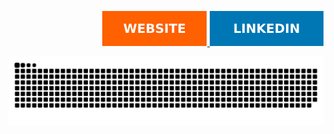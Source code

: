 <p align="right">
  <a href="https://sefakozan.github.io/" target="_blank" rel="nofollow">
    <img src="website.svg" alt="Website">
  </a>
  <a href="https://www.linkedin.com/in/sefa-kozan/" target="_blank" rel="nofollow">
    <img src="linkedin.svg" alt="LinkedIn">
  </a>
</p>

![Snake animation](github-contribution-grid-snake.svg)